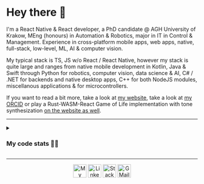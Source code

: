 # Hey there 👋

I'm a React Native & React developer, a PhD candidate @ AGH University of Krakow, MEng (honours) in Automation & Robotics, major in IT in Control & Management. Experience in cross-platform mobile apps, web apps, native, full-stack, low-level, ML, AI & computer vision.

My typical stack is TS, JS w/o React / React Native, however my stack is quite large and ranges from native mobile development in Kotlin, Java & Swift through Python for robotics, computer vision, data science & AI, C# / .NET for backends and native desktop apps, C++ for both NodeJS modules, miscellanous applications & for microcontrollers.

If you want to read a bit more, take a look at [my website](https://artus9033.now.sh), take a look at [my ORCID](https://orcid.org/0000-0002-2137-8841) or play a Rust-WASM-React Game of Life implementation with tone synthesization [on the website as well](https://artus9033.now.sh/game-of-life).

---

<details>
  <summary><h3>My code stats 👨‍💻</h3></summary>
  <div align="center">
    <img
      alt="artus9033's GitHub stats"
      height="200em"
      src="https://github-readme-stats.vercel.app/api?username=artus9033&show_icons=true&custom_title=GitHub%20Stats&theme=dracula">
    <img
      alt="artus9033's Top Languages"
      height="200em"
      src="https://github-readme-stats.vercel.app/api/top-langs/?username=artus9033&layout=compact&custom_title=Most%20used%20GH%20languages&theme=dracula">
    <img
      alt="WakaTime Stats"
      height="200em"
      src="https://github-readme-stats.vercel.app/api/wakatime?username=artus9033&layout=compact&theme=dracula">
  </div>
</details>

---

<div align="center">
  <img
    alt="My website"
    height="35em"
    href="https://artus9033.now.sh"
    src="https://img.shields.io/badge/artus9033.now.sh-607d8b?&style=for-the-badge&logo=web&logoColor=white">
  <img
    alt="LinkedIn"
    height="35em"
    href="https://www.linkedin.com/in/artur-morys/"
    src="https://img.shields.io/badge/linkedin-%230077B5.svg?&style=for-the-badge&logo=linkedin&logoColor=white">
  <img
    alt="StackOverflow"
    height="35em"
    href="https://stackoverflow.com/users/4618440/artus9033"
    src="https://img.shields.io/badge/stack%20overflow-FE7A16?logo=stack-overflow&logoColor=white&style=for-the-badge">
  <img
    alt="GMail"
    height="35em"
    href="mailto:artus9033@gmail.com"
    src="https://img.shields.io/badge/Gmail-D14836?style=for-the-badge&logo=gmail&logoColor=white">
</div>

